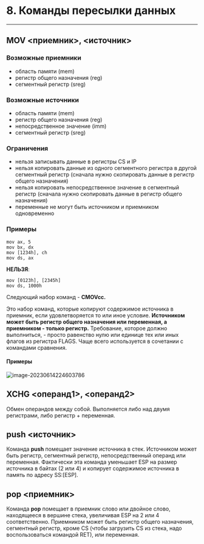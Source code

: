 # 8. Команды пересылки данных

---

## MOV <приемник>, <источник>

### Возможные приемники

- область памяти (mem)
- регистр общего назначения (reg)
- сегментный регистр (sreg)

### Возможные источники

- область памяти (mem)
- регистр общего назначения (reg)
- непосредственное значение (imm)
- сегментный регистр (sreg)

### Ограничения

- нельзя записывать данные в регистры CS и IP
- нельзя копировать данные из одного сегментного регистра в другой сегментный регистр (сначала нужно скопировать данные в регистр общего назначения)
- нельзя копировать непосредственное значение в сегментный регистр (сначала нужно скопировать данные в регистр общего назначения)
- переменные не могут быть источником и приемником одновременно

### Примеры

```assembly
mov ax, 5 
mov bx, dx
mov [1234h], ch
mov ds, ax
```

**НЕЛЬЗЯ**:

```assembly
mov [0123h], [2345h]
mov ds, 1000h
```



Следующий набор команд - __CMOVcc.__

Это набор команд, которые копируют содержимое источника в приемник, если удовлетворяется то или иное условие. __Источником может быть регистр общего назначения или переменная, а приемником - только регистр.__ Требование, которое должно выполниться, - просто равенство нулю или единице тех или иных флагов из регистра FLAGS. Чаще всего используется в сочетании с командами сравнения.

#### Примеры

![image-20230614224603786](C:\Users\nikitalystsev\AppData\Roaming\Typora\typora-user-images\image-20230614224603786.png)



## XCHG <операнд1>, <операнд2>

Обмен операндов между собой. Выполняется либо над двумя регистрами, либо регистр + переменная.



## push <источник>

Команда __push__ помещает значение источника в стек. Источником может быть регистр, сегментный регистр, непосредственный операнд или переменная. Фактически эта команда уменьшает ESP на размер источника в байтах (2 или 4) и копирует содержимое источника в память по адресу SS:[ESP].



## pop <приемник>

Команда __pop__ помещает в приемник слово или двойное слово, находящееся в вершине стека, увеличивая ESP на 2 или 4 соответственно. Приемником может быть регистр общего назначения, сегментный регистр, кроме CS (чтобы загрузить CS из стека, надо воспользоваться командой RET), или переменная.